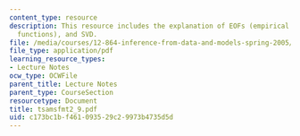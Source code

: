 ```yaml
---
content_type: resource
description: This resource includes the explanation of EOFs (empirical orthogonal
  functions), and SVD.
file: /media/courses/12-864-inference-from-data-and-models-spring-2005/c173bc1bf461093529c29973b4735d5d_tsamsfmt2_9.pdf
file_type: application/pdf
learning_resource_types:
- Lecture Notes
ocw_type: OCWFile
parent_title: Lecture Notes
parent_type: CourseSection
resourcetype: Document
title: tsamsfmt2_9.pdf
uid: c173bc1b-f461-0935-29c2-9973b4735d5d
---
```

